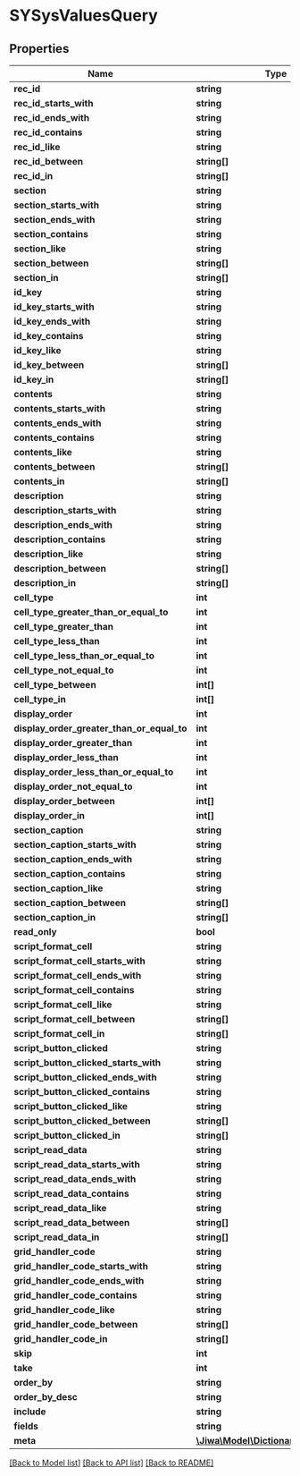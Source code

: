 # SYSysValuesQuery

## Properties
Name | Type | Description | Notes
------------ | ------------- | ------------- | -------------
**rec_id** | **string** |  | [optional] 
**rec_id_starts_with** | **string** |  | [optional] 
**rec_id_ends_with** | **string** |  | [optional] 
**rec_id_contains** | **string** |  | [optional] 
**rec_id_like** | **string** |  | [optional] 
**rec_id_between** | **string[]** |  | [optional] 
**rec_id_in** | **string[]** |  | [optional] 
**section** | **string** |  | [optional] 
**section_starts_with** | **string** |  | [optional] 
**section_ends_with** | **string** |  | [optional] 
**section_contains** | **string** |  | [optional] 
**section_like** | **string** |  | [optional] 
**section_between** | **string[]** |  | [optional] 
**section_in** | **string[]** |  | [optional] 
**id_key** | **string** |  | [optional] 
**id_key_starts_with** | **string** |  | [optional] 
**id_key_ends_with** | **string** |  | [optional] 
**id_key_contains** | **string** |  | [optional] 
**id_key_like** | **string** |  | [optional] 
**id_key_between** | **string[]** |  | [optional] 
**id_key_in** | **string[]** |  | [optional] 
**contents** | **string** |  | [optional] 
**contents_starts_with** | **string** |  | [optional] 
**contents_ends_with** | **string** |  | [optional] 
**contents_contains** | **string** |  | [optional] 
**contents_like** | **string** |  | [optional] 
**contents_between** | **string[]** |  | [optional] 
**contents_in** | **string[]** |  | [optional] 
**description** | **string** |  | [optional] 
**description_starts_with** | **string** |  | [optional] 
**description_ends_with** | **string** |  | [optional] 
**description_contains** | **string** |  | [optional] 
**description_like** | **string** |  | [optional] 
**description_between** | **string[]** |  | [optional] 
**description_in** | **string[]** |  | [optional] 
**cell_type** | **int** |  | [optional] 
**cell_type_greater_than_or_equal_to** | **int** |  | [optional] 
**cell_type_greater_than** | **int** |  | [optional] 
**cell_type_less_than** | **int** |  | [optional] 
**cell_type_less_than_or_equal_to** | **int** |  | [optional] 
**cell_type_not_equal_to** | **int** |  | [optional] 
**cell_type_between** | **int[]** |  | [optional] 
**cell_type_in** | **int[]** |  | [optional] 
**display_order** | **int** |  | [optional] 
**display_order_greater_than_or_equal_to** | **int** |  | [optional] 
**display_order_greater_than** | **int** |  | [optional] 
**display_order_less_than** | **int** |  | [optional] 
**display_order_less_than_or_equal_to** | **int** |  | [optional] 
**display_order_not_equal_to** | **int** |  | [optional] 
**display_order_between** | **int[]** |  | [optional] 
**display_order_in** | **int[]** |  | [optional] 
**section_caption** | **string** |  | [optional] 
**section_caption_starts_with** | **string** |  | [optional] 
**section_caption_ends_with** | **string** |  | [optional] 
**section_caption_contains** | **string** |  | [optional] 
**section_caption_like** | **string** |  | [optional] 
**section_caption_between** | **string[]** |  | [optional] 
**section_caption_in** | **string[]** |  | [optional] 
**read_only** | **bool** |  | [optional] 
**script_format_cell** | **string** |  | [optional] 
**script_format_cell_starts_with** | **string** |  | [optional] 
**script_format_cell_ends_with** | **string** |  | [optional] 
**script_format_cell_contains** | **string** |  | [optional] 
**script_format_cell_like** | **string** |  | [optional] 
**script_format_cell_between** | **string[]** |  | [optional] 
**script_format_cell_in** | **string[]** |  | [optional] 
**script_button_clicked** | **string** |  | [optional] 
**script_button_clicked_starts_with** | **string** |  | [optional] 
**script_button_clicked_ends_with** | **string** |  | [optional] 
**script_button_clicked_contains** | **string** |  | [optional] 
**script_button_clicked_like** | **string** |  | [optional] 
**script_button_clicked_between** | **string[]** |  | [optional] 
**script_button_clicked_in** | **string[]** |  | [optional] 
**script_read_data** | **string** |  | [optional] 
**script_read_data_starts_with** | **string** |  | [optional] 
**script_read_data_ends_with** | **string** |  | [optional] 
**script_read_data_contains** | **string** |  | [optional] 
**script_read_data_like** | **string** |  | [optional] 
**script_read_data_between** | **string[]** |  | [optional] 
**script_read_data_in** | **string[]** |  | [optional] 
**grid_handler_code** | **string** |  | [optional] 
**grid_handler_code_starts_with** | **string** |  | [optional] 
**grid_handler_code_ends_with** | **string** |  | [optional] 
**grid_handler_code_contains** | **string** |  | [optional] 
**grid_handler_code_like** | **string** |  | [optional] 
**grid_handler_code_between** | **string[]** |  | [optional] 
**grid_handler_code_in** | **string[]** |  | [optional] 
**skip** | **int** |  | [optional] 
**take** | **int** |  | [optional] 
**order_by** | **string** |  | [optional] 
**order_by_desc** | **string** |  | [optional] 
**include** | **string** |  | [optional] 
**fields** | **string** |  | [optional] 
**meta** | [**\Jiwa\Model\DictionaryStringString_**](DictionaryStringString_.md) |  | [optional] 

[[Back to Model list]](../README.md#documentation-for-models) [[Back to API list]](../README.md#documentation-for-api-endpoints) [[Back to README]](../README.md)


